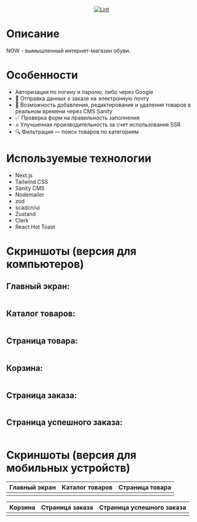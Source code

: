 <div align="center">

<img src = "assets/logo.svg" alt=""/>

  
[![Lint](https://github.com/wisetreee/NOW-e-commerce-store/actions/workflows/lint.yml/badge.svg?branch=main)](https://github.com/wisetreee/NOW-e-commerce-store/actions/workflows/lint.yml)

</div>


# Описание
NOW - вымышленный интернет-магазин обуви. 
# Особенности
- Авторизация по логину и паролю, либо через Google
- :email: Отправка данных о заказе на электронную почту
- :arrows_counterclockwise: Возможность добавления, редактирования и удаления товаров в реальном времени через CMS Sanity
- :white_check_mark: Проверка форм на правильность заполнения
- :top: Улучшенная производительность за счет использования SSR 
- :mag: Фильтрация — поиск товаров по категориям

# Используемые технологии
- Next.js
- Tailwind CSS
- Sanity CMS
- Nodemailer
- zod
- scadcn/ui
- Zustand
- Clerk
- React Hot Toast

  
# Скриншоты (версия для компьютеров)
##  Главный экран:
<img src = "assets/main page.png" alt=""/>

##  Каталог товаров:
<img src = "assets/catalog.png" alt=""/>

##  Страница товара:
<img src = "assets/product.png" alt=""/>

##  Корзина:
<img src = "assets/basket.png" alt=""/>

##  Страница заказа:
<img src = "assets/order.png" alt=""/>

##  Страница успешного заказа:
<img src = "assets/success.png" alt=""/>

# Скриншоты (версия для мобильных устройств)
  Главный экран                 |   Каталог товаров        |  Страница товара
:-------------------------:|:-------------------------:|:-------------------------:
<img src = "assets/main mobile.png" alt=""/> | <img src = "assets/catalog mobile.png" alt=""/> | <img src = "assets/product mobile.png" alt=""/>

  Корзина                 |   Страница заказа       |  Страница успешного заказа
:-------------------------:|:-------------------------:|:-------------------------:
<img src = "assets/basket mobile.png" alt=""/> | <img src = "assets/order mobile.png" alt=""/> | <img src = "assets/success mobile.png" alt=""/>

